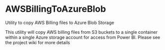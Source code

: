 # AWSBillingToAzureBlob
Utility to copy AWS Billing files to Azure Blob Storage

This utility will copy AWS billing files from S3 buckets to a single container within a single Azure storage account for access from Power BI.  Please see the project wiki for more details
